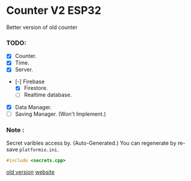 # Counter V2 ESP32
Better version of old counter

### TODO:
- [X] Counter.
- [X] Time.
- [X] Server.
- [-] Firebase
  - [X] Firestore.
  - [ ] Realtime database.
- [X] Data Manager.
- [ ] Saving Manager. (Won't Implement.)

### Note :
Secret varibles access by. (Auto-Generated.)
You can regenerate by re-save `platformio.ini`.
```cpp 
#include <secrets.cpp>
```

[old version](https://github.com/pen787/250614-123010-esp12e)
[website](https://github.com/pen787/people-counter-app)